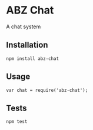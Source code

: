 ABZ Chat
=========

A chat system

## Installation

  `npm install abz-chat`

## Usage

    var chat = require('abz-chat');


## Tests

  `npm test`
